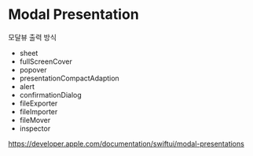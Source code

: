 #  Modal Presentation

모달뷰 출력 방식

- sheet
- fullScreenCover
- popover
- presentationCompactAdaption
- alert
- confirmationDialog
- fileExporter
- fileImporter
- fileMover
- inspector


https://developer.apple.com/documentation/swiftui/modal-presentations
